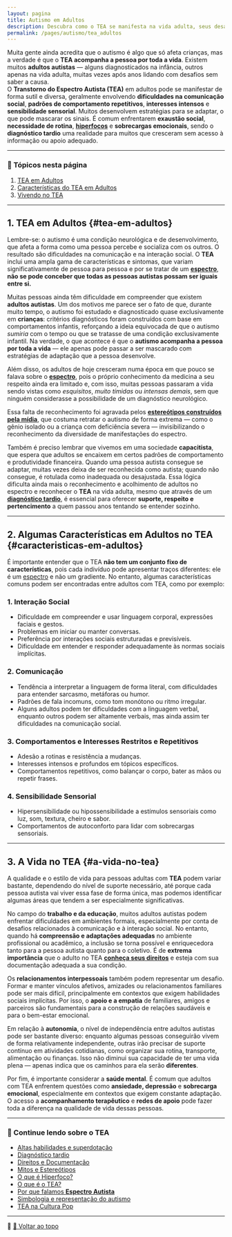 ```yaml
---
layout: pagina
title: Autismo em Adultos
description: Descubra como o TEA se manifesta na vida adulta, seus desafios e estratégias de suporte.
permalink: /pages/autismo/tea_adultos
---
```


Muita gente ainda acredita que o autismo é algo que só afeta crianças, mas a verdade é que o **TEA acompanha a pessoa por toda a vida**. Existem muitos **adultos autistas** — alguns diagnosticados na infância, outros apenas na vida adulta, muitas vezes após anos lidando com desafios sem saber a causa.  
O **Transtorno do Espectro Autista (TEA)** em adultos pode se manifestar de forma sutil e diversa, geralmente envolvendo **dificuldades na comunicação social**, **padrões de comportamento repetitivos**, **interesses intensos** e **sensibilidade sensorial**. Muitos desenvolvem estratégias para se adaptar, o que pode mascarar os sinais. É comum enfrentarem **exaustão social**, **necessidade de rotina**, [**hiperfocos**](/pages/index/index_hiperfoco.html) e **sobrecargas emocionais**, sendo o **diagnóstico tardio** uma realidade para muitos que cresceram sem acesso à informação ou apoio adequado.

---

### 📌 Tópicos nesta página

1. [TEA em Adultos](#tea-em-adultos)  
2. [Características do TEA em Adultos](#caracteristicas-em-adultos)  
3. [Vivendo no TEA](#a-vida-no-tea)  

---

## 1. TEA em Adultos {#tea-em-adultos}

Lembre-se: o autismo é uma condição neurológica e de desenvolvimento, que afeta a forma como uma pessoa percebe e socializa com os outros. O resultado são dificuldades na comunicação e na interação social. O **TEA** inclui uma ampla gama de características e sintomas, que variam significativamente de pessoa para pessoa e por se tratar de um [**espectro**](/pages/autismo/espectro.html), **não se pode conceber que todas as pessoas autistas possam ser iguais entre si.**

Muitas pessoas ainda têm dificuldade em compreender que existem **adultos autistas**. Um dos motivos me parece ser o  fato de que, durante muito tempo, o autismo foi estudado e diagnosticado quase exclusivamente em **crianças**:  critérios diagnósticos foram construídos com base em comportamentos infantis, reforçando a ideia equivocada de que o autismo *sumiria* com o tempo ou que se tratasse de uma condição exclusivamente infantil. Na verdade, o que acontece é que o **autismo acompanha a pessoa por toda a vida** — ele apenas pode passar a ser mascarado com estratégias de adaptação que a pessoa desenvolve.

Além disso, os adultos de hoje cresceram numa época em que pouco se falava sobre o [**espectro**](/pages/autismo/espectro.html), pois o próprio conhecimento da medicina a seu respeito ainda era limitado e, com isso, muitas pessoas passaram a vida sendo vistas como *esquisitos*, *muito tímidas* ou *intensas demais*, sem que ninguém considerasse a possibilidade de um diagnóstico neurológico.

Essa falta de reconhecimento foi agravada pelos [**estereótipos construídos pela mídia**](/pages/autismo/namidia.html), que costuma retratar o autismo de forma extrema — como o gênio isolado ou a criança com deficiência severa — invisibilizando o reconhecimento da diversidade de manifestações do espectro.

Também é preciso lembrar que vivemos em uma sociedade **capacitista**, que espera que adultos se encaixem em certos padrões de comportamento e produtividade financeira. Quando uma pessoa autista consegue se adaptar, muitas vezes deixa de ser reconhecida como autista; quando não consegue, é rotulada como inadequada ou desajustada. Essa lógica dificulta ainda mais o reconhecimento e acolhimento de adultos no espectro e reconhecer o **TEA** na vida adulta, mesmo que através de um [**diagnóstico tardio**](/pages/autismo/diagnosticotardio.html), é essencial para oferecer **suporte, respeito e pertencimento** a quem passou anos tentando se entender sozinho.

---

## 2. Algumas Características em Adultos no TEA {#caracteristicas-em-adultos}

É importante entender que o TEA **não tem um conjunto fixo de características**, pois cada indivíduo pode apresentar traços diferentes: ele é um [espectro](/pages/autismo/espectro.html) e não um gradiente. No entanto, algumas características comuns podem ser encontradas entre adultos com TEA, como por exemplo:

### **1. Interação Social**

- Dificuldade em compreender e usar linguagem corporal, expressões faciais e gestos.  
- Problemas em iniciar ou manter conversas.  
- Preferência por interações sociais estruturadas e previsíveis.  
- Dificuldade em entender e responder adequadamente às normas sociais implícitas.  

### **2. Comunicação**

- Tendência a interpretar a linguagem de forma literal, com dificuldades para entender sarcasmo, metáforas ou humor.  
- Padrões de fala incomuns, como tom monótono ou ritmo irregular.  
- Alguns adultos podem ter dificuldades com a linguagem verbal, enquanto outros podem ser altamente verbais, mas ainda assim ter dificuldades na comunicação social.  

### **3. Comportamentos e Interesses Restritos e Repetitivos**

- Adesão a rotinas e resistência a mudanças.  
- Interesses intensos e profundos em tópicos específicos.  
- Comportamentos repetitivos, como balançar o corpo, bater as mãos ou repetir frases.  

### **4. Sensibilidade Sensorial**

- Hipersensibilidade ou hipossensibilidade a estímulos sensoriais como luz, som, textura, cheiro e sabor.  
- Comportamentos de autoconforto para lidar com sobrecargas sensoriais.  

---

## 3. A Vida no TEA {#a-vida-no-tea}

A qualidade e o estilo de vida para pessoas adultas com **TEA** podem variar bastante, dependendo do nível de suporte necessário, até porque cada pessoa autista vai viver essa fase de forma única, mas podemos identificar algumas áreas que tendem a ser especialmente significativas.

No campo do **trabalho e da educação**, muitos adultos autistas podem enfrentar dificuldades em ambientes formais, especialmente por conta de desafios relacionados à comunicação e à interação social. No entanto, quando há **compreensão e adaptações adequadas** no ambiente profissional ou acadêmico, a inclusão se torna possível e enriquecedora tanto para a pessoa autista quanto para o coletivo. É de **extrema importância** que o adulto no TEA [**conheça seus direitos**](/pages/autismo/direitos.html) e esteja com sua documentação adequada a sua condição.

Os **relacionamentos interpessoais** também podem representar um desafio. Formar e manter vínculos afetivos, amizades ou relacionamentos familiares pode ser mais difícil, principalmente em contextos que exigem habilidades sociais implícitas. Por isso, o **apoio e a empatia** de familiares, amigos e parceiros são fundamentais para a construção de relações saudáveis e para o bem-estar emocional.

Em relação à **autonomia**, o nível de independência entre adultos autistas pode ser bastante diverso: enquanto algumas pessoas conseguirão vivem de forma relativamente independente, outras irão precisar de suporte contínuo em atividades cotidianas, como organizar sua rotina, transporte, alimentação ou finanças. Isso não diminui sua capacidade de ter uma vida plena — apenas indica que os caminhos para ela serão **diferentes**.

Por fim, é importante considerar a **saúde mental**. É comum que adultos com TEA enfrentem questões como **ansiedade, depressão** e **sobrecarga emocional**, especialmente em contextos que exigem constante adaptação. O acesso a **acompanhamento terapêutico** e **redes de apoio** pode fazer toda a diferença na qualidade de vida dessas pessoas.

---

### 🔎 Continue lendo sobre o TEA

- [Altas habilidades e superdotação](/pages/autismo/habilidades.html)  
- [Diagnóstico tardio](/pages/autismo/diag_tardio.html)  
- [Direitos e Documentação](/pages/autismo/direitos.html)  
- [Mitos e Estereótipos](/pages/autismo/mitos.html)  
- [O que é Hiperfoco?](/pages/autismo/index_hiperfoco.html)  
- [O que é o TEA?](/pages/autismo/autismo.html)  
- [Por que falamos **Espectro Autista**](/pages/autismo/espectro.html)  
- [Simbologia e representação do autismo](/pages/autismo/simbolos.html)  
- [TEA na Cultura Pop](/pages/autismo/representacao.html)

--- 

📌 [🔼 Voltar ao topo](#tea-em-adultos)

